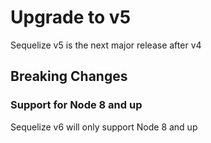 # Upgrade to v5

Sequelize v5 is the next major release after v4

## Breaking Changes

### Support for Node 8 and up

Sequelize v6 will only support Node 8 and up

